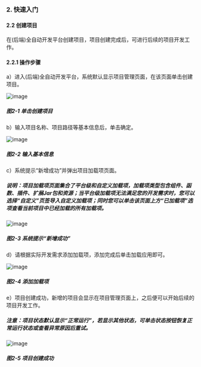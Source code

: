 ### 2. 快速入门

#### 2.2 创建项目

在(后端)全自动开发平台创建项目，项目创建完成后，可进行后续的项目开发工作。

#### 2.2.1 操作步骤

a）进入(后端)全自动开发平台，系统默认显示项目管理页面，在该页面单击创建项目。

![image](https://user-images.githubusercontent.com/79617492/229463810-e92ad1a6-ffd5-426c-a358-3556992e47c3.png)

##### 图2-1 单击创建项目

b）输入项目名称、项目路径等基本信息后，单击确定。

![image](https://user-images.githubusercontent.com/79617492/229463832-8425b4b4-52d8-4926-a03b-469a3218869f.png)

##### 图2-2 输入基本信息

c）系统提示“新增成功”并弹出项目加载项页面。

##### 说明：项目加载项页面集合了平台级和自定义加载项，加载项类型包含组件、函数、插件、扩展Jar包和资源；当平台级加载项无法满足您的开发需求时，您可以选择“自定义”页签导入自定义加载项；同时您可以单击该页面上方“已加载项”选项查看当前项目中已经加载的所有加载项。

![image](https://user-images.githubusercontent.com/79617492/229463858-c7d49d69-7919-408e-9ab6-cd18b270ad85.png)

##### 图2-3 系统提示“新增成功”

d）请根据实际开发需求添加加载项，添加完成后单击加载应用即可。

![image](https://user-images.githubusercontent.com/79617492/229463881-a80242bf-cf16-4080-9c01-cc4e117f53ab.png)

##### 图2-4 添加加载项

e）项目创建成功，新增的项目会显示在项目管理页面上，之后便可以开始后续的项目开发工作。

##### 注意：项目状态默认显示“正常运行”，若显示其他状态，可单击状态按钮恢复正常运行状态或查看异常原因后重试。

![image](https://user-images.githubusercontent.com/79617492/229463940-43fbaf22-b3cc-4635-abda-3ba615ec200d.png)

##### 图2-5 项目创建成功
